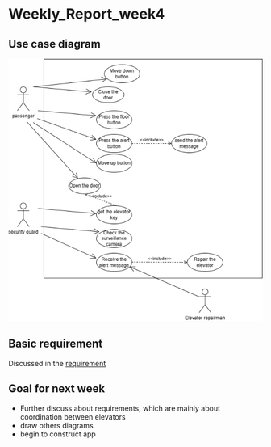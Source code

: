 # Weekly_Report_week4

## Use case diagram

![photo](Use_case_diagram.png)

## Basic requirement

Discussed in the [requirement](../Requirement/requirement.md)

## Goal for next week

- Further discuss about requirements, which are mainly about coordination between elevators
- draw others diagrams
- begin to construct app